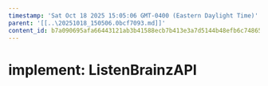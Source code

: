 ```yaml
---
timestamp: 'Sat Oct 18 2025 15:05:06 GMT-0400 (Eastern Daylight Time)'
parent: '[[..\20251018_150506.0bcf7093.md]]'
content_id: b7a090695afa66443121ab3b41588ecb7b413e3a7d5144b48efb6c748652c391
---
```


# implement: ListenBrainzAPI
